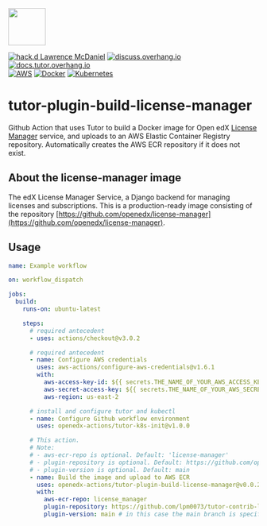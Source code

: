 <img src="https://avatars.githubusercontent.com/u/40179672" width="75">

[![hack.d Lawrence McDaniel](https://img.shields.io/badge/hack.d-Lawrence%20McDaniel-orange.svg)](https://lawrencemcdaniel.com)
[![discuss.overhang.io](https://img.shields.io/static/v1?logo=discourse&label=Forums&style=flat-square&color=ff0080&message=discuss.overhang.io)](https://discuss.overhang.io)
[![docs.tutor.overhang.io](https://img.shields.io/static/v1?logo=readthedocs&label=Documentation&style=flat-square&color=blue&message=docs.tutor.overhang.io)](https://docs.tutor.overhang.io)<br/>
[![AWS](https://img.shields.io/badge/AWS-%23FF9900.svg?style=for-the-badge&logo=amazon-aws&logoColor=white)](https://aws.amazon.com/)
[![Docker](https://img.shields.io/badge/docker-%230db7ed.svg?style=for-the-badge&logo=docker&logoColor=white)](https://www.docker.com/)
[![Kubernetes](https://img.shields.io/badge/kubernetes-%23326ce5.svg?style=for-the-badge&logo=kubernetes&logoColor=white)](https://kubernetes.io/)

# tutor-plugin-build-license-manager

Github Action that uses Tutor to build a Docker image for Open edX [License Manager](https://github.com/openedx/license-manager) service, and uploads to an AWS Elastic Container Registry repository. Automatically creates the AWS ECR repository if it does not exist.

## About the license-manager image

The edX License Manager Service, a Django backend for managing licenses and subscriptions. This is a production-ready image consisting of the repository [https://github.com/openedx/license-manager](https://github.com/openedx/license-manager).

## Usage

```yaml
name: Example workflow

on: workflow_dispatch

jobs:
  build:
    runs-on: ubuntu-latest

    steps:
      # required antecedent
      - uses: actions/checkout@v3.0.2

      # required antecedent
      - name: Configure AWS credentials
        uses: aws-actions/configure-aws-credentials@v1.6.1
        with:
          aws-access-key-id: ${{ secrets.THE_NAME_OF_YOUR_AWS_ACCESS_KEY_ID }}
          aws-secret-access-key: ${{ secrets.THE_NAME_OF_YOUR_AWS_SECRET_ACCESS_KEY }}
          aws-region: us-east-2

      # install and configure tutor and kubectl
      - name: Configure Github workflow environment
        uses: openedx-actions/tutor-k8s-init@v1.0.0

      # This action.
      # Note:
      # - aws-ecr-repo is optional. Default: 'license-manager'
      # - plugin-repository is optional. Default: https://github.com/openedx/license-manager.git
      # - plugin-version is optional. Default: main
      - name: Build the image and upload to AWS ECR
        uses: openedx-actions/tutor-plugin-build-license-manager@v0.0.2
        with:
          aws-ecr-repo: license_manager
          plugin-repository: https://github.com/lpm0073/tutor-contrib-license-manager.git
          plugin-version: main # in this case the main branch is specified. You may also specify a tag
```

